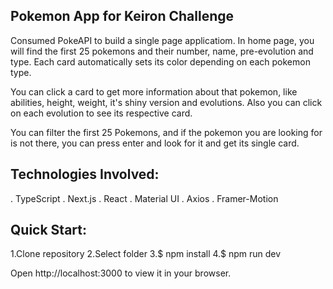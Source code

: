
## Pokemon App for Keiron Challenge

Consumed PokeAPI to build a single page applicatiom.
In home page, you will find the first 25 pokemons and their number, name, pre-evolution and type. Each card automatically sets its color depending on each pokemon type.

You can click a card to get more information about that pokemon, like abilities, height, weight, it's shiny version and evolutions. Also you can click on each evolution to see its respective card.

You can filter the first 25 Pokemons, and if the pokemon you are looking for is not there, you can press enter and look for it and get its single card.

## Technologies Involved:

. TypeScript
. Next.js
. React
. Material UI
. Axios
. Framer-Motion

## Quick Start:

1.Clone repository
2.Select folder
3.$ npm install
4.$ npm run dev

Open http://localhost:3000 to view it in your browser.
